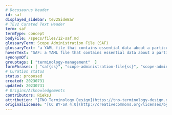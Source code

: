 ```yaml
---
# Docusaurus header
id: saf
displayed_sidebar: tev2SideBar
# TEv2 Curated Text Header
term: saf
termType: concept
bodyFile: /specs/files/12-saf.md
glossaryTerm: Scope Administration File (SAF)
glossaryText: "a YAML file that contains essential data about a particular [scope](@) (e.g., specifying where its [curated texts](@), [glossaries](@) etc. live), the relationships this [scope](@) has with other [scopes](@), and the specifications of the different [terminologies](@) that are [curated](@) within that [scope](@). The SAF of a [scope](@) is located in its [scopedir](@)."
hoverText: "SAF: a YAML file that contains essential data about a particular scope, such as the locations of the scope's curated texts, glossaries, and the specifications of the curated terminologies. The SAF is located in the so-called scopedir."
synonymOf:
grouptags: [ "terminology-management"  ]
formPhrases: [ "saf{ss}", "scope-administration-file{ss}", "scope-administration-file{ss}-saf{ss}", "saf{ss}-scope-administration-file{ss}" ]
# Curation status
status: proposed
created: 20230731
updated: 20230731
# Origins/Acknowledgements
contributors: RieksJ
attribution: "[TNO Terminology Design](https://tno-terminology-design.github.io/tev2-specifications/docs)"
originalLicense: "[CC BY-SA 4.0](http://creativecommons.org/licenses/by-sa/4.0/?ref=chooser-v1)"
---
```

